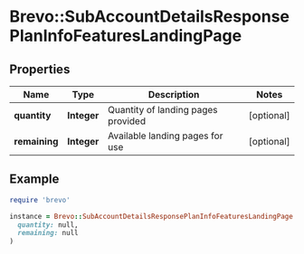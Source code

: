 # Brevo::SubAccountDetailsResponsePlanInfoFeaturesLandingPage

## Properties

| Name | Type | Description | Notes |
| ---- | ---- | ----------- | ----- |
| **quantity** | **Integer** | Quantity of landing pages provided | [optional] |
| **remaining** | **Integer** | Available landing pages for use | [optional] |

## Example

```ruby
require 'brevo'

instance = Brevo::SubAccountDetailsResponsePlanInfoFeaturesLandingPage.new(
  quantity: null,
  remaining: null
)
```

